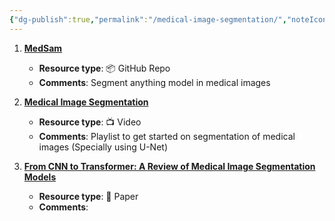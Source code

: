 ```yaml
---
{"dg-publish":true,"permalink":"/medical-image-segmentation/","noteIcon":"","updated":"2024-05-22T13:57:46.281+05:30"}
---
```



1. [**MedSam**](https://github.com/bowang-lab/MedSAM)
	- **Resource type**:  📦 GitHub Repo
	- **Comments**: Segment anything model in medical images
	
1. [**Medical Image Segmentation**](https://www.youtube.com/playlist?list=PLHYn9gDxQOpiRj0EW7KTKHv5fXdTT4dwx)
	- **Resource type**:  📺 Video
	- **Comments**: Playlist to get started on segmentation of medical images (Specially using U-Net)
	
3. [**From CNN to Transformer: A Review of Medical Image Segmentation Models**](https://arxiv.org/pdf/2308.05305.pdf#:~:text=Several%20deep%20learning%20models%20have,%2C%20TransUNet%20and%20Swin%2DUnet.&text=U%2DNet%20is%20one%20of,medical%20image%20seg%2D%20mentation%20models.)
	- **Resource type**: 🔬 Paper
	- **Comments**: 
